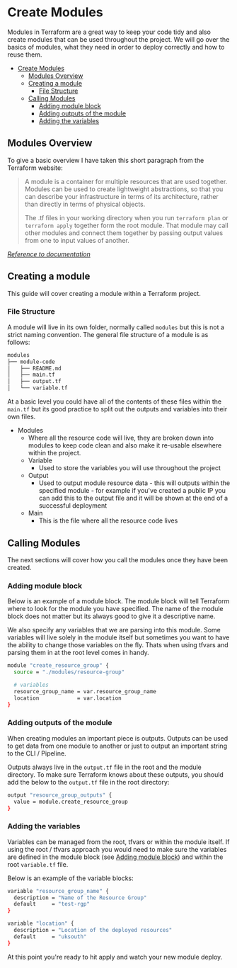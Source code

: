 # Create Modules

Modules in Terraform are a great way to keep your code tidy and also create modules that can be used throughout the project. We will go over the basics of modules, what they need in order to deploy correctly and how to reuse them.

- [Create Modules](#create-modules)
  - [Modules Overview](#modules-overview)
  - [Creating a module](#creating-a-module)
    - [File Structure](#file-structure)
  - [Calling Modules](#calling-modules)
    - [Adding module block](#adding-module-block)
    - [Adding outputs of the module](#adding-outputs-of-the-module)
    - [Adding the variables](#adding-the-variables)

## Modules Overview

To give a basic overview I have taken this short paragraph from the Terraform website:

>A module is a container for multiple resources that are used together. Modules can be used to create lightweight abstractions, so that you can describe your infrastructure in terms of its architecture, rather than directly in terms of physical objects.
>
>The .tf files in your working directory when you run ```terraform plan``` or ```terraform apply``` together form the root module. That module may call other modules and connect them together by passing output values from one to input values of another.

*[Reference to documentation](https://www.terraform.io/docs/language/modules/develop/index.html)*

## Creating a module

This guide will cover creating a module within a Terraform project.

### File Structure

A module will live in its own folder, normally called ```modules``` but this is not a strict naming convention. The general file structure of a module is as follows:

```bash
modules
├── module-code
│   ├── README.md
│   ├── main.tf
│   ├── output.tf
│   └── variable.tf
```

At a basic level you could have all of the contents of these files within the ```main.tf``` but its good practice to split out the outputs and variables into their own files.

- Modules
  - Where all the resource code will live, they are broken down into modules to keep code clean and also make it re-usable elsewhere within the project.
  - Variable
    - Used to store the variables you will use throughout the project
  - Output 
    - Used to output module resource data - this will outputs within the specified module - for example if you've created a public IP you can add this to the output file and it will be shown at the end of a successful deployment
  - Main
    - This is the file where all the resource code lives

## Calling Modules

The next sections will cover how you call the modules once they have been created.

### Adding module block

Below is an example of a module block. The module block will tell Terraform where to look for the module you have specified. The name of the module block does not matter but its always good to give it a descriptive name.

We also specify any variables that we are parsing into this module. Some variables will live solely in the module itself but sometimes you want to have the ability to change those variables on the fly. Thats when using tfvars and parsing them in at the root level comes in handy.

```bash
module "create_resource_group" {
  source = "./modules/resource-group"

  # variables
  resource_group_name = var.resource_group_name
  location            = var.location
}
```

### Adding outputs of the module

When creating modules an important piece is outputs. Outputs can be used to get data from one module to another or just to output an important string to the CLI / Pipeline.

Outputs always live in the ```output.tf``` file in the root and the module directory. To make sure Terraform knows about these outputs, you should add the below to the ```output.tf``` file in the root directory:

```bash
output "resource_group_outputs" {
  value = module.create_resource_group
}
```

### Adding the variables 

Variables can be managed from the root, tfvars or within the module itself. If using the root / tfvars approach you would need to make sure the variables are defined in the module block (see [Adding module block](#adding-module-block)) and within the root ```variable.tf``` file.

Below is an example of the variable blocks:

```bash
variable "resource_group_name" {
  description = "Name of the Resource Group"
  default     = "test-rgp"
}

variable "location" {
  description = "Location of the deployed resources"
  default     = "uksouth"
}
```

At this point you're ready to hit apply and watch your new module deploy.